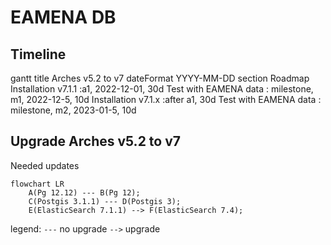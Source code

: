 # EAMENA DB

## Timeline

gantt
    title Arches v5.2 to v7
    dateFormat  YYYY-MM-DD
    section Roadmap
    Installation v7.1.1      :a1, 2022-12-01, 30d
    Test with EAMENA data    : milestone, m1, 2022-12-5, 10d
    Installation v7.1.x      :after a1, 30d
    Test with EAMENA data    : milestone, m2, 2023-01-5, 10d

## Upgrade Arches v5.2 to v7

Needed updates

```mermaid
flowchart LR
    A(Pg 12.12) --- B(Pg 12);
    C(Postgis 3.1.1) --- D(Postgis 3);
    E(ElasticSearch 7.1.1) --> F(ElasticSearch 7.4);
```
legend:
`---` no upgrade
`-->` upgrade